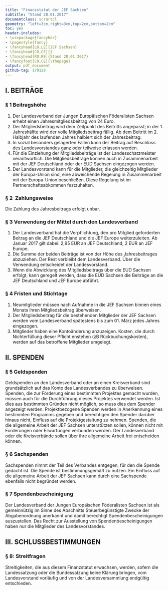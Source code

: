 ```yaml
---
title: "Finanzstatut der JEF Sachsen"
subtitle: "Stand 28.01.2017"
documentclass: scrartcl
geometry: "left=3cm,right=3cm,top=2cm,bottom=2cm"
toc: yes
header-includes:
- \usepackage{fancyhdr}
- \pagestyle{fancy}
- \fancyhead[LO,LE]{JEF Sachsen}
- \fancyhead[CO,CE]{}
- \fancyhead[RO,RE]{Stand 28.01.2017}
- \fancyfoot[CO,CE]{\thepage}
output: pdf_document
github-tag: 170128
---
```


## I. BEITRÄGE
### § 1 Beitragshöhe
1. Der Landesverband der Jungen Europäischen Föderalisten Sachsen erhebt einen Jahresmitgliedsbeitrag von 24 Euro.
2. Der Mitgliedsbeitrag wird dem Zeitpunkt des Beitritts angepasst; in der 1. Jahreshälfte wird der volle Mitgliedsbeitrag fällig. Ab dem Beitritt im 2. Halbjahr des laufenden Jahres halbiert sich der Jahresbeitrag.
3. In sozial besonders gelagerten Fällen kann der Beitrag auf Beschluss des Landesvorstandes ganz oder teilweise erlassen werden.
4. Für die Einziehung der Mitgliedsbeiträge ist der Landesschatzmeister verantwortlich. Die Mitgliedsbeiträge können auch in Zusammenarbeit mit der JEF Deutschland oder der EUD Sachsen eingezogen werden.
5. Der Landesvorstand kann für die Mitglieder, die gleichzeitig Mitglieder der Europa-Union sind, eine abweichende Regelung in Zusammenarbeit mit der Europa-Union beschließen. Diese Regelung ist im Partnerschaftsabkommen festzuhalten.

### § 2  Zahlungsweise
Die Zahlung des Jahresbeitrags erfolgt unbar. 

### § 3 Verwendung der Mittel durch den Landesverband
1. Der Landesverband hat die Verpflichtung, den pro Mitglied geforderten Beitrag an die JEF Deutschland und die JEF Europe weiterzuleiten. Ab Januar 2017 gilt dabei: 2,95 EUR an JEF Deutschland, 2 EUR an JEF Europe.
2. Die Summe der beiden Beiträge ist von der Höhe des Jahresbeitrages abzuziehen. Der Rest verbleibt dem Landesverband. Über die Verwendung entscheidet der Landesvorstand.
3. Wenn die Abwicklung des Mitgliedsbeitrags über die EUD Sachsen erfolgt, kann geregelt werden, dass die EUD Sachsen die Beiträge an die JEF Deutschland und JEF Europe abführt.

### § 4 Fristen und Stichtage
1. Neumitglieder müssen nach Aufnahme in die JEF Sachsen binnen eines Monats ihren Mitgliedsbeitrag überweisen.
2. Der Mitgliedsbeitrag für die bestehenden Mitglieder der JEF Sachsen werden vom Landesverband spätestens bis zum 01. März jedes Jahres eingezogen.
3. Mitglieder haben eine Kontoänderung anzuzeigen. Kosten, die durch Nichterfüllung dieser Pflicht enstehen (zB Rückbuchungskosten), werden auf das betroffene Mitglieder umgelegt.

## II. SPENDEN
### § 5 Geldspenden
Geldspenden an den Landesverband oder an einen Kreisverband sind grundsätzlich auf das Konto des Landesverbandes zu überweisen. Spenden, die zur Förderung eines bestimmten Projektes gemacht wurden, müssen auch für die Durchführung dieses Projektes verwendet werden. Ist dies aus bestimmten Gründen nicht möglich, so muss dies dem Spender angezeigt werden. Projektbezogene Spenden werden in Anerkennung eines bestimmten Programms gegeben und berechtigen den Spender darüber hinaus nicht, Einfluss auf die Projektgestaltung zu nehmen.  Spenden, die die allgemeine Arbeit der JEF Sachsen unterstützen sollen, können nicht mit Forderungen oder Erwartungen verbunden werden. Der Landesverband oder die Kreisverbände sollen über ihre allgemeine Arbeit frei entscheiden können.

### § 6 Sachspenden
Sachspenden nimmt der Teil des Verbandes entgegen, für den die Spende gedacht ist. Die Spende ist bestimmungsgemäß zu nutzen. Ein Einfluss auf die allgemeine Arbeit der JEF Sachsen kann durch eine Sachspende ebenfalls nicht begründet werden.

### § 7 Spendenbescheinigung
Der Landesverband der Jungen Europäischen Föderalisten Sachsen ist als gemeinnützig im Sinne des Abschnitts Steuerbegünstigte Zwecke der Abgabenordnung anerkannt und damit berechtigt Spendenbescheinigungen auszustellen. Das Recht zur Ausstellung von Spendenbescheinigungen haben nur die Mitglieder des Landesvorstandes.

## III. SCHLUSSBESTIMMUNGEN
### § 8: Streitfragen
Streitigkeiten, die aus diesem Finanzstatut erwachsen, werden, sofern die Landessatzung oder die Bundessatzung keine Klärung bringen, vom Landesvorstand vorläufig und von der Landesversammlung endgültig entschieden. 